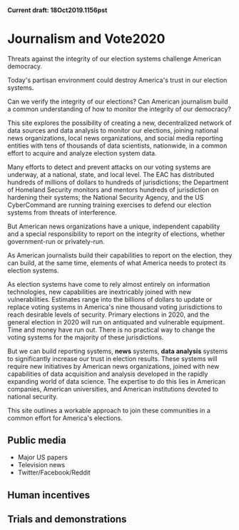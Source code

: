 
#### Current draft: 18Oct2019.1156pst
# Journalism and Vote2020

Threats against the integrity of our election systems challenge American democracy.

Today's partisan environment could destroy America's trust in our election systems.

Can we verify the integrity of our elections? Can American journalism build a common understanding of how to monitor the integrity of our democracy?

This site explores the possibility of creating a new, decentralized network of data sources and data analysis to monitor our elections, joining national news organizations, local news organizations, and social media reporting entities with tens of thousands of data scientists, nationwide, in a common effort to acquire and analyze election system data.

Many efforts to detect and prevent attacks on our voting systems are underway, at a national, state, and local level.
The EAC has distributed hundreds of millions of dollars to hundreds of jurisdictions; the Department of Homeland Security monitors and mentors hundreds of jurisdiction on hardening their systems; the National Security Agency, and the US CyberCommand are running training exercises to defend our election systems from threats of interference.

But American news organizations have a unique, independent capability and a special responsibility to report on the integrity of elections, whether government-run or privately-run.

As American journalists build their capabilities to report on the election, they can build, at the same time, elements of what America needs to protect its election systems.

As election systems have come to rely almost entirely  on information technologies, new capabilities are inextricably joined with new vulnerabilities. Estimates range into the billions of dollars to update or replace voting systems in America's nine thousand voting jurisdictions to reach desirable levels of security.  Primary elections in 2020, and the general election in 2020 will run on antiquated and vulnerable equipment. Time and money have run out. There is no practical way to change the voting systems for the majority of these jurisdictions.

But we can build reporting systems, **news** systems, **data analysis** systems to significantly increase our trust in election results. These systems will require new initiatives by American news organizations, joined with new capabilities of data acquisition and analysis developed in the rapidly expanding world of data science. The expertise to do this lies in American companies, American universities, and American institutions devoted to national security.

This site outlines a workable approach to join these communities in a common effort for America's elections.



## Public media
- Major US papers
- Television news
- Twitter/Facebook/Reddit




## Human incentives


## Trials and demonstrations

